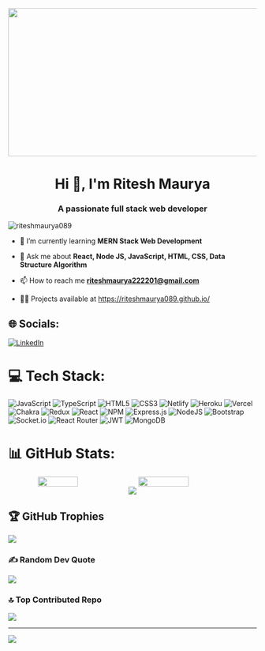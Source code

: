  <div align="center">
  <img src="[https://showmecourses.com/wp-content/uploads/2021/10/web-development.webp](https://www.google.com/url?sa=i&url=https%3A%2F%2Fwww.pexels.com%2Fsearch%2Fcoding%2F&psig=AOvVaw1ps4fTGFGh5mDJ-oSuptCH&ust=1741431808071000&source=images&cd=vfe&opi=89978449&ved=0CBQQjRxqFwoTCKDW0Zvp94sDFQAAAAAdAAAAABAE)" height="300" width="1200">
</div>
<h1 align="center">Hi 👋, I'm Ritesh Maurya</h1>
<h3 align="center">A passionate full stack web developer</h3>

<p align="left"> <img src="https://komarev.com/ghpvc/?username=nissharma&label=Profile%20views&color=0e75b6&style=flat" alt="riteshmaurya089" /> </p>

- 🌱 I’m currently learning **MERN Stack Web Development**

- 💬 Ask me about **React, Node JS, JavaScript, HTML, CSS, Data Structure Algorithm**

- 📫 How to reach me **riteshmaurya222201@gmail.com**
 
- 👨‍💻 Projects available at https://riteshmaurya089.github.io/




## 🌐 Socials:
[![LinkedIn](https://img.shields.io/badge/LinkedIn-%230077B5.svg?logo=linkedin&logoColor=white)](https://www.linkedin.com/in/ritesh-maurya-44997221a/) 
# 💻 Tech Stack:
![JavaScript](https://img.shields.io/badge/javascript-%23323330.svg?style=for-the-badge&logo=javascript&logoColor=%23F7DF1E) ![TypeScript](https://img.shields.io/badge/typescript-%23007ACC.svg?style=for-the-badge&logo=typescript&logoColor=white) ![HTML5](https://img.shields.io/badge/html5-%23E34F26.svg?style=for-the-badge&logo=html5&logoColor=white) ![CSS3](https://img.shields.io/badge/css3-%231572B6.svg?style=for-the-badge&logo=css3&logoColor=white) ![Netlify](https://img.shields.io/badge/netlify-%23000000.svg?style=for-the-badge&logo=netlify&logoColor=#00C7B7) ![Heroku](https://img.shields.io/badge/heroku-%23430098.svg?style=for-the-badge&logo=heroku&logoColor=white) ![Vercel](https://img.shields.io/badge/vercel-%23000000.svg?style=for-the-badge&logo=vercel&logoColor=white) ![Chakra](https://img.shields.io/badge/chakra-%234ED1C5.svg?style=for-the-badge&logo=chakraui&logoColor=white) ![Redux](https://img.shields.io/badge/redux-%23593d88.svg?style=for-the-badge&logo=redux&logoColor=white) ![React](https://img.shields.io/badge/react-%2320232a.svg?style=for-the-badge&logo=react&logoColor=%2361DAFB) ![NPM](https://img.shields.io/badge/NPM-%23000000.svg?style=for-the-badge&logo=npm&logoColor=white) ![Express.js](https://img.shields.io/badge/express.js-%23404d59.svg?style=for-the-badge&logo=express&logoColor=%2361DAFB) ![NodeJS](https://img.shields.io/badge/node.js-6DA55F?style=for-the-badge&logo=node.js&logoColor=white) ![Bootstrap](https://img.shields.io/badge/bootstrap-%23563D7C.svg?style=for-the-badge&logo=bootstrap&logoColor=white) ![Socket.io](https://img.shields.io/badge/Socket.io-black?style=for-the-badge&logo=socket.io&badgeColor=010101) ![React Router](https://img.shields.io/badge/React_Router-CA4245?style=for-the-badge&logo=react-router&logoColor=white) ![JWT](https://img.shields.io/badge/JWT-black?style=for-the-badge&logo=JSON%20web%20tokens) ![MongoDB](https://img.shields.io/badge/MongoDB-%234ea94b.svg?style=for-the-badge&logo=mongodb&logoColor=white)
# 📊 GitHub Stats:


<div align="center">
  <div style="display: flex;">
    <img width="40%" src="https://github-readme-stats.vercel.app/api?username=riteshmaurya089&theme=dark&hide_border=false&include_all_commits=false&count_private=false" style="vertical-align: top;" />
    <img  width="45%" src="https://github-readme-streak-stats.herokuapp.com/?user=riteshmaurya089&theme=dark&hide_border=false" />
  </div>
</div>

<div align="center" >
  <img src="https://github-readme-stats.vercel.app/api/top-langs/?username=riteshmaurya089&theme=dark&hide_border=false&include_all_commits=false&count_private=false&layout=compact" />
</div>

## 🏆 GitHub Trophies
![](https://github-profile-trophy.vercel.app/?username=riteshmaurya089&theme=onedark&no-frame=true&no-bg=true&margin-w=4)

### ✍️ Random Dev Quote
![](https://quotes-github-readme.vercel.app/api?type=horizontal&theme=radical)

### 🔝 Top Contributed Repo
![](https://github-contributor-stats.vercel.app/api?username=riteshmaurya089&limit=5&theme=dark&combine_all_yearly_contributions=true)

---
[![](https://visitcount.itsvg.in/api?id=riteshmaurya089&icon=0&color=0)](https://visitcount.itsvg.in)

<!-- Proudly created with GPRM ( https://gprm.itsvg.in ) -->
<!--

<img src="https://camo.githubusercontent.com/48ec00ed4c84e771db4a1db90b56352923a8d644452a32b434d68e97006c9337/68747470733a2f2f63686b736b696c6c732e636f6d2f77702d636f6e74656e742f75706c6f6164732f323032302f30342f504e432d416e696d617465642d42616e6e6572732e676966">






<h3 align="left">Connect with me:</h3>
<a href="https://www.linkedin.com/in/ritesh-maurya-44997221a/">
  <img width="30px" src="https://raw.githubusercontent.com/rahuldkjain/github-profile-readme-generator/master/src/images/icons/Social/linked-in-alt.svg">
</a><br>

- 🌱 I’m currently learning **ReactJS**

- 💬 Ask me about **ReactJS Javascript Express**

- 📫 How to reach me **riteshmaurya222201@gmail.com**
 
- 👨‍💻 Projects available at https://riteshmaurya089.github.io/

<p align="left">


<h3 align="left">Languages and Tools:</h3>
<p align="left"> <a href="https://www.w3schools.com/css/" target="_blank" rel="noreferrer"> <img src="https://raw.githubusercontent.com/devicons/devicon/master/icons/css3/css3-original-wordmark.svg" alt="css3" width="40" height="40"/> </a> <a href="https://www.w3.org/html/" target="_blank" rel="noreferrer"> <img src="https://raw.githubusercontent.com/devicons/devicon/master/icons/html5/html5-original-wordmark.svg" alt="html5" width="40" height="40"/> </a> <a href="https://developer.mozilla.org/en-US/docs/Web/JavaScript" target="_blank" rel="noreferrer"> <img src="https://raw.githubusercontent.com/devicons/devicon/master/icons/javascript/javascript-original.svg" alt="javascript" width="40" height="40"/> </a> <a href="https://www.mongodb.com/" target="_blank" rel="noreferrer"> <img src="https://raw.githubusercontent.com/devicons/devicon/master/icons/mongodb/mongodb-original-wordmark.svg" alt="mongodb" width="40" height="40"/> </a> <a href="https://nodejs.org" target="_blank" rel="noreferrer"> <img src="https://raw.githubusercontent.com/devicons/devicon/master/icons/nodejs/nodejs-original-wordmark.svg" alt="nodejs" width="40" height="40"/> </a> <a href="https://reactjs.org/" target="_blank" rel="noreferrer"> <img src="https://raw.githubusercontent.com/devicons/devicon/master/icons/react/react-original-wordmark.svg" alt="react" width="40" height="40"/> </a> </p>

<p><img align="left"  src="https://github-readme-stats.vercel.app/api/top-langs?username=riteshmaurya089&show_icons=true&locale=en&layout=compact" alt="riteshmaurya089" /></p>

<p>&nbsp;<img align="center" src="https://github-readme-stats.vercel.app/api?username=riteshmaurya089&show_icons=true&locale=en" alt="riteshmaurya089" /></p>

<p><img align="center" src="https://github-readme-streak-stats.herokuapp.com/?user=riteshmaurya089&" alt="riteshmaurya089" /></p>




**riteshmaurya089/riteshmaurya089** is a ✨ _special_ ✨ repository because its `README.md` (this file) appears on your GitHub profile.

Here are some ideas to get you started:

- 🔭 I’m currently working on ...
- 🌱 I’m currently learning ...
- 👯 I’m looking to collaborate on ...
- 🤔 I’m looking for help with ...
- 💬 Ask me about ...
- 📫 How to reach me: ...
- 😄 Pronouns: ...
- ⚡ Fun fact: ...
-->
